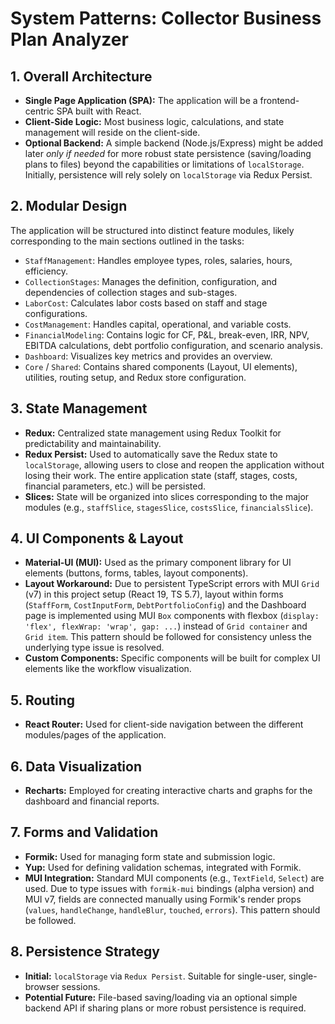 # System Patterns: Collector Business Plan Analyzer

## 1. Overall Architecture

*   **Single Page Application (SPA):** The application will be a frontend-centric SPA built with React.
*   **Client-Side Logic:** Most business logic, calculations, and state management will reside on the client-side.
*   **Optional Backend:** A simple backend (Node.js/Express) might be added later *only if needed* for more robust state persistence (saving/loading plans to files) beyond the capabilities or limitations of `localStorage`. Initially, persistence will rely solely on `localStorage` via Redux Persist.

## 2. Modular Design

The application will be structured into distinct feature modules, likely corresponding to the main sections outlined in the tasks:

*   `StaffManagement`: Handles employee types, roles, salaries, hours, efficiency.
*   `CollectionStages`: Manages the definition, configuration, and dependencies of collection stages and sub-stages.
*   `LaborCost`: Calculates labor costs based on staff and stage configurations.
*   `CostManagement`: Handles capital, operational, and variable costs.
*   `FinancialModeling`: Contains logic for CF, P&L, break-even, IRR, NPV, EBITDA calculations, debt portfolio configuration, and scenario analysis.
*   `Dashboard`: Visualizes key metrics and provides an overview.
*   `Core` / `Shared`: Contains shared components (Layout, UI elements), utilities, routing setup, and Redux store configuration.

## 3. State Management

*   **Redux:** Centralized state management using Redux Toolkit for predictability and maintainability.
*   **Redux Persist:** Used to automatically save the Redux state to `localStorage`, allowing users to close and reopen the application without losing their work. The entire application state (staff, stages, costs, financial parameters, etc.) will be persisted.
*   **Slices:** State will be organized into slices corresponding to the major modules (e.g., `staffSlice`, `stagesSlice`, `costsSlice`, `financialsSlice`).

## 4. UI Components & Layout

*   **Material-UI (MUI):** Used as the primary component library for UI elements (buttons, forms, tables, layout components).
*   **Layout Workaround:** Due to persistent TypeScript errors with MUI `Grid` (v7) in this project setup (React 19, TS 5.7), layout within forms (`StaffForm`, `CostInputForm`, `DebtPortfolioConfig`) and the Dashboard page is implemented using MUI `Box` components with flexbox (`display: 'flex', flexWrap: 'wrap', gap: ...`) instead of `Grid container` and `Grid item`. This pattern should be followed for consistency unless the underlying type issue is resolved.
*   **Custom Components:** Specific components will be built for complex UI elements like the workflow visualization.

## 5. Routing

*   **React Router:** Used for client-side navigation between the different modules/pages of the application.

## 6. Data Visualization

*   **Recharts:** Employed for creating interactive charts and graphs for the dashboard and financial reports.

## 7. Forms and Validation

*   **Formik:** Used for managing form state and submission logic.
*   **Yup:** Used for defining validation schemas, integrated with Formik.
*   **MUI Integration:** Standard MUI components (e.g., `TextField`, `Select`) are used. Due to type issues with `formik-mui` bindings (alpha version) and MUI v7, fields are connected manually using Formik's render props (`values`, `handleChange`, `handleBlur`, `touched`, `errors`). This pattern should be followed.

## 8. Persistence Strategy

*   **Initial:** `localStorage` via `Redux Persist`. Suitable for single-user, single-browser sessions.
*   **Potential Future:** File-based saving/loading via an optional simple backend API if sharing plans or more robust persistence is required.
